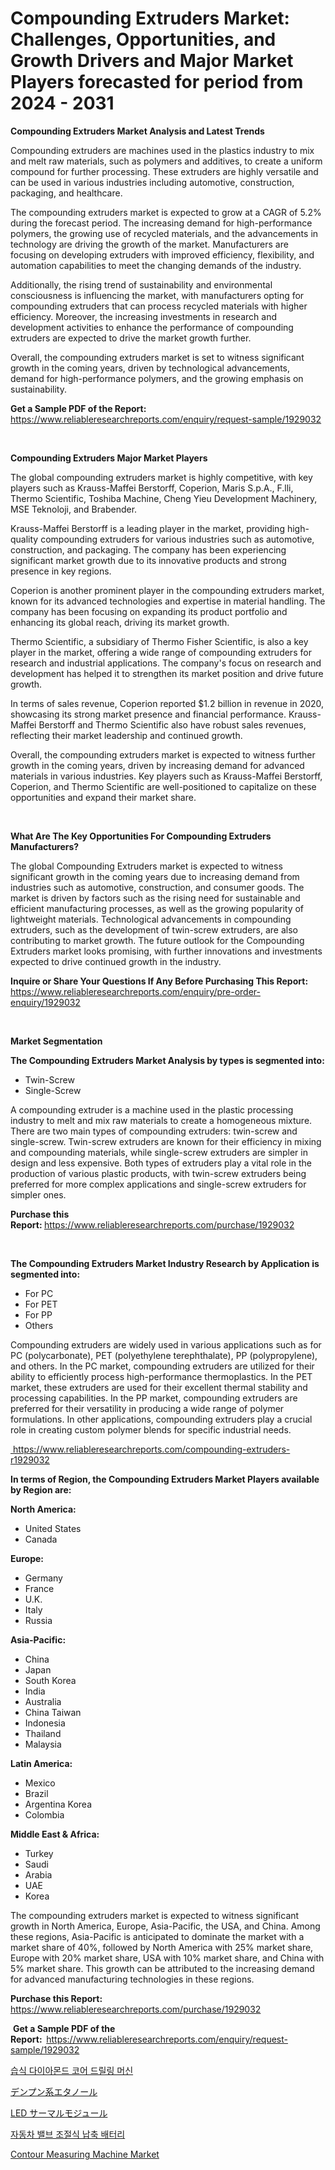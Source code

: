 <p><h1>Compounding Extruders Market: Challenges, Opportunities, and Growth Drivers and Major Market Players forecasted for period from 2024 - 2031</h1></p><p><strong>Compounding Extruders Market Analysis and Latest Trends</strong></p>
<p><p>Compounding extruders are machines used in the plastics industry to mix and melt raw materials, such as polymers and additives, to create a uniform compound for further processing. These extruders are highly versatile and can be used in various industries including automotive, construction, packaging, and healthcare.</p><p>The compounding extruders market is expected to grow at a CAGR of 5.2% during the forecast period. The increasing demand for high-performance polymers, the growing use of recycled materials, and the advancements in technology are driving the growth of the market. Manufacturers are focusing on developing extruders with improved efficiency, flexibility, and automation capabilities to meet the changing demands of the industry.</p><p>Additionally, the rising trend of sustainability and environmental consciousness is influencing the market, with manufacturers opting for compounding extruders that can process recycled materials with higher efficiency. Moreover, the increasing investments in research and development activities to enhance the performance of compounding extruders are expected to drive the market growth further.</p><p>Overall, the compounding extruders market is set to witness significant growth in the coming years, driven by technological advancements, demand for high-performance polymers, and the growing emphasis on sustainability.</p></p>
<p><strong>Get a Sample PDF of the Report:&nbsp;</strong> <a href="https://www.reliableresearchreports.com/enquiry/request-sample/1929032">https://www.reliableresearchreports.com/enquiry/request-sample/1929032</a></p>
<p>&nbsp;</p>
<p><strong>Compounding Extruders Major Market Players</strong></p>
<p><p>The global compounding extruders market is highly competitive, with key players such as Krauss-Maffei Berstorff, Coperion, Maris S.p.A., F.lli, Thermo Scientific, Toshiba Machine, Cheng Yieu Development Machinery, MSE Teknoloji, and Brabender. </p><p>Krauss-Maffei Berstorff is a leading player in the market, providing high-quality compounding extruders for various industries such as automotive, construction, and packaging. The company has been experiencing significant market growth due to its innovative products and strong presence in key regions. </p><p>Coperion is another prominent player in the compounding extruders market, known for its advanced technologies and expertise in material handling. The company has been focusing on expanding its product portfolio and enhancing its global reach, driving its market growth. </p><p>Thermo Scientific, a subsidiary of Thermo Fisher Scientific, is also a key player in the market, offering a wide range of compounding extruders for research and industrial applications. The company's focus on research and development has helped it to strengthen its market position and drive future growth. </p><p>In terms of sales revenue, Coperion reported $1.2 billion in revenue in 2020, showcasing its strong market presence and financial performance. Krauss-Maffei Berstorff and Thermo Scientific also have robust sales revenues, reflecting their market leadership and continued growth. </p><p>Overall, the compounding extruders market is expected to witness further growth in the coming years, driven by increasing demand for advanced materials in various industries. Key players such as Krauss-Maffei Berstorff, Coperion, and Thermo Scientific are well-positioned to capitalize on these opportunities and expand their market share.</p></p>
<p>&nbsp;</p>
<p><strong>What Are The Key Opportunities For Compounding Extruders Manufacturers?</strong></p>
<p><p>The global Compounding Extruders market is expected to witness significant growth in the coming years due to increasing demand from industries such as automotive, construction, and consumer goods. The market is driven by factors such as the rising need for sustainable and efficient manufacturing processes, as well as the growing popularity of lightweight materials. Technological advancements in compounding extruders, such as the development of twin-screw extruders, are also contributing to market growth. The future outlook for the Compounding Extruders market looks promising, with further innovations and investments expected to drive continued growth in the industry.</p></p>
<p><strong>Inquire or Share Your Questions If Any Before Purchasing This Report:</strong> <a href="https://www.reliableresearchreports.com/enquiry/pre-order-enquiry/1929032">https://www.reliableresearchreports.com/enquiry/pre-order-enquiry/1929032</a></p>
<p>&nbsp;</p>
<p><strong>Market Segmentation</strong></p>
<p><strong>The Compounding Extruders Market Analysis by types is segmented into:</strong></p>
<p><ul><li>Twin-Screw</li><li>Single-Screw</li></ul></p>
<p><p>A compounding extruder is a machine used in the plastic processing industry to melt and mix raw materials to create a homogeneous mixture. There are two main types of compounding extruders: twin-screw and single-screw. Twin-screw extruders are known for their efficiency in mixing and compounding materials, while single-screw extruders are simpler in design and less expensive. Both types of extruders play a vital role in the production of various plastic products, with twin-screw extruders being preferred for more complex applications and single-screw extruders for simpler ones.</p></p>
<p><strong>Purchase this Report:&nbsp;</strong><a href="https://www.reliableresearchreports.com/purchase/1929032">https://www.reliableresearchreports.com/purchase/1929032</a></p>
<p>&nbsp;</p>
<p><strong>The Compounding Extruders Market Industry Research by Application is segmented into:</strong></p>
<p><ul><li>For PC</li><li>For PET</li><li>For PP</li><li>Others</li></ul></p>
<p><p>Compounding extruders are widely used in various applications such as for PC (polycarbonate), PET (polyethylene terephthalate), PP (polypropylene), and others. In the PC market, compounding extruders are utilized for their ability to efficiently process high-performance thermoplastics. In the PET market, these extruders are used for their excellent thermal stability and processing capabilities. In the PP market, compounding extruders are preferred for their versatility in producing a wide range of polymer formulations. In other applications, compounding extruders play a crucial role in creating custom polymer blends for specific industrial needs.</p></p>
<p><a href="https://www.reliableresearchreports.com/compounding-extruders-r1929032">&nbsp;https://www.reliableresearchreports.com/compounding-extruders-r1929032</a></p>
<p><strong>In terms of Region, the Compounding Extruders Market Players available by Region are:</strong></p>
<p>
    <p> <strong> North America: </strong>
        <ul>
            <li>United States</li>
            <li>Canada</li>
        </ul>
        </p> 
    <p> <strong> Europe: </strong>
        <ul>
            <li>Germany</li>
            <li>France</li>
            <li>U.K.</li>
            <li>Italy</li>
            <li>Russia</li>
        </ul>
        </p> 
    <p> <strong> Asia-Pacific: </strong>
        <ul>
            <li>China</li>
            <li>Japan</li>
            <li>South Korea</li>
            <li>India</li>
            <li>Australia</li>
            <li>China Taiwan</li>
            <li>Indonesia</li>
            <li>Thailand</li>
            <li>Malaysia</li>
        </ul>
        </p> 
    <p> <strong> Latin America: </strong>
        <ul>
            <li>Mexico</li>
            <li>Brazil</li>
            <li>Argentina Korea</li>
            <li>Colombia</li>
        </ul>
        </p> 
    <p> <strong> Middle East & Africa: </strong>
        <ul>
            <li>Turkey</li>
            <li>Saudi</li>
            <li>Arabia</li>
            <li>UAE</li>
            <li>Korea</li>
        </ul>
    </p>
    </p>
<p><p>The compounding extruders market is expected to witness significant growth in North America, Europe, Asia-Pacific, the USA, and China. Among these regions, Asia-Pacific is anticipated to dominate the market with a market share of 40%, followed by North America with 25% market share, Europe with 20% market share, USA with 10% market share, and China with 5% market share. This growth can be attributed to the increasing demand for advanced manufacturing technologies in these regions.</p></p>
<p><strong>Purchase this Report: </strong><a href="https://www.reliableresearchreports.com/purchase/1929032">https://www.reliableresearchreports.com/purchase/1929032</a></p>
<p>&nbsp;<strong>Get a Sample PDF of the Report:&nbsp;&nbsp;</strong><a href="https://www.reliableresearchreports.com/enquiry/request-sample/1929032">https://www.reliableresearchreports.com/enquiry/request-sample/1929032</a></p>
<p><strong></strong></p>
<p><p><a href="https://medium.com/@alungsipetani_44634/%EC%9B%85%EB%B9%84%ED%95%9C-%EB%8B%A4%EC%9D%B4%EC%95%84%EB%AA%AC%EB%93%9C-%EC%A4%91%EC%8B%AC-%EB%93%9C%EB%A6%B4%EB%A7%81-%EA%B8%B0%EA%B3%84-%EC%8B%9C%EC%9E%A5-%EC%A1%B0%EC%82%AC-%EB%B3%B4%EA%B3%A0%EC%84%9C%EC%97%90%EB%8A%94-2024%EB%85%84%EB%B6%80%ED%84%B0-2031%EB%85%84%EA%B9%8C%EC%A7%80-%EC%9D%98-cagr%EB%A1%9C-%EC%98%88%EC%B8%A1%EB%90%9C-%EC%8B%9C%EC%9E%A5-%EA%B7%9C%EB%AA%A8-%EC%A0%90%EC%9C%A0%EC%9C%A8-%EB%B0%8F-%EC%84%B1%EC%9E%A5%EB%A5%A0-%EB%B6%84%EC%84%9D%EC%9D%B4-%ED%8F%AC%ED%95%A8%EB%90%98%EC%96%B4-%EC%9E%88%EC%8A%B5%EB%8B%88%EB%8B%A4-cde0f7e21aac">습식 다이아몬드 코어 드릴링 머신</a></p><p><a href="https://github.com/VinceMarvin1/Market-Research-Report-List-1/blob/main/5978027117081.md">デンプン系エタノール</a></p><p><a href="https://github.com/DayanaRunolfsdottir/Market-Research-Report-List-1/blob/main/5229924117082.md">LED サーマルモジュール</a></p><p><a href="https://medium.com/@emmareed1901/%EA%B8%80%EB%A1%9C%EB%B2%8C-%EC%9E%90%EB%8F%99%EC%B0%A8-%EB%B0%B8%EB%B8%8C-%EC%A0%9C%EC%96%B4%EB%90%9C-%EC%9C%A0%EB%A6%AC-%EC%86%8D-%ED%98%95%EC%82%B0-%EC%B6%A9%EC%A0%84%EC%8B%9D-%EB%B0%B0%ED%84%B0%EB%A6%AC-%EC%8B%9C%EC%9E%A5%EC%9D%80-2024%EB%85%84%EB%B6%80%ED%84%B0-2031%EB%85%84%EA%B9%8C%EC%A7%80%EC%9D%98-%EA%B8%B0%EA%B0%84-%EB%8F%99%EC%95%88-%EC%9D%98-cagr%EB%A1%9C-%EC%84%B1%EC%9E%A5%ED%95%A0-%EA%B2%83%EC%9C%BC%EB%A1%9C-%EC%98%88%EC%83%81%EB%90%A9%EB%8B%88%EB%8B%A4-377c9eca888e">자동차 밸브 조절식 납축 배터리</a></p><p><a href="https://github.com/yoshih12/Market-Research-Report-List-3/blob/main/contour-measuring-machine-market.md">Contour Measuring Machine Market</a></p></p>